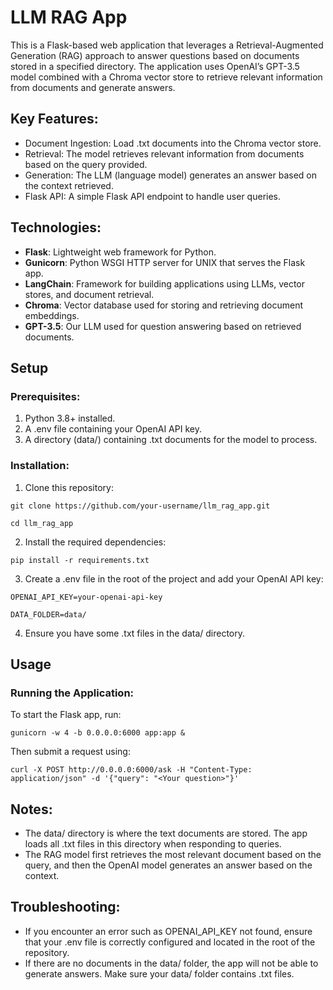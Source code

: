 # LLM RAG App

This is a Flask-based web application that leverages a Retrieval-Augmented Generation (RAG) approach to answer questions based on documents stored in a specified directory. The application uses OpenAI’s GPT-3.5 model combined with a Chroma vector store to retrieve relevant information from documents and generate answers.

## Key Features:

- Document Ingestion: Load .txt documents into the Chroma vector store.
- Retrieval: The model retrieves relevant information from documents based on the query provided.
- Generation: The LLM (language model) generates an answer based on the context retrieved.
- Flask API: A simple Flask API endpoint to handle user queries.

## Technologies:

- **Flask**: Lightweight web framework for Python.
- **Gunicorn**: Python WSGI HTTP server for UNIX that serves the Flask app.
- **LangChain**: Framework for building applications using LLMs, vector stores, and document retrieval.
- **Chroma**: Vector database used for storing and retrieving document embeddings.
- **GPT-3.5**: Our LLM used for question answering based on retrieved documents.

## Setup

### Prerequisites:

1.	Python 3.8+ installed.
2.	A .env file containing your OpenAI API key.
3.	A directory (data/) containing .txt documents for the model to process.

### Installation:

1.	Clone this repository:

`git clone https://github.com/your-username/llm_rag_app.git`

`cd llm_rag_app`

2.	Install the required dependencies:

`pip install -r requirements.txt`

3.	Create a .env file in the root of the project and add your OpenAI API key:

`OPENAI_API_KEY=your-openai-api-key`

`DATA_FOLDER=data/`

4.	Ensure you have some .txt files in the data/ directory.

## Usage

### Running the Application:

To start the Flask app, run:

`gunicorn -w 4 -b 0.0.0.0:6000 app:app &`

Then submit a request using:

`curl -X POST http://0.0.0.0:6000/ask -H "Content-Type: application/json" -d '{"query": "<Your question>"}'`

## Notes:

- The data/ directory is where the text documents are stored. The app loads all .txt files in this directory when responding to queries.
- The RAG model first retrieves the most relevant document based on the query, and then the OpenAI model generates an answer based on the context.

## Troubleshooting:

- If you encounter an error such as OPENAI_API_KEY not found, ensure that your .env file is correctly configured and located in the root of the repository.
- If there are no documents in the data/ folder, the app will not be able to generate answers. Make sure your data/ folder contains .txt files.
